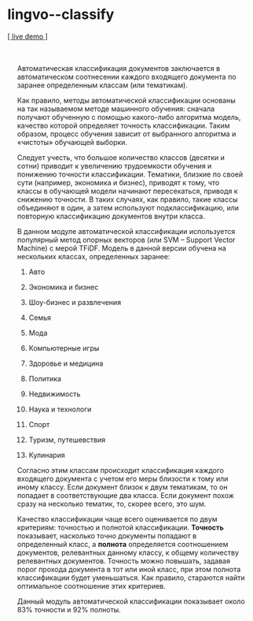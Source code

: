 # lingvo--classify

<a target="_blank" href="http://cls.apphb.com/index.html">[ live demo ]</a>

<div style="padding: 20px">
                        <p>
                        Автоматическая классификация документов заключается в автоматическом соотнесении каждого входящего документа 
						по заранее определенным классам (или тематикам).
                        </p>
                        <p>
                        Как правило, методы автоматической классификации основаны на так называемом методе машинного обучения: 
						сначала получают обученную с помощью какого-либо алгоритма модель, качество которой определяет точность 
						классификации. Таким образом, процесс обучения зависит от выбранного алгоритма и «чистоты» обучающей выборки.
                        </p>
                        <p>
                        Следует учесть, что большое количество классов (десятки и сотни) приводит к увеличению трудоемкости обучения и 
						понижению точности классификации. Тематики, близкие по своей сути (например, экономика и бизнес), 
						приводят к тому, что классы в обучающей модели начинают пересекаться, приводя к снижению точности. 
						В таких случаях, как правило, такие классы объединяют в один, а затем используют подклассификацию,
						или повторную классификацию документов внутри класса.
                        </p>
                        <p>
                        В данном модуле автоматической классификации используется популярный метод опорных векторов (или SVM – Support Vector Machine)
						с мерой TFiDF.  Модель в данной версии обучена на нескольких классах, определенных заранее:
                        <ol>
                            <li><p>Авто</p></li>
                            <li><p>Экономика и бизнес</p></li>
                            <li><p>Шоу-бизнес и развлечения</p></li>
                            <li><p>Семья</p></li>
                            <li><p>Мода</p></li>
                            <li><p>Компьютерные игры</p></li>
                            <li><p>Здоровье и медицина</p></li>
                            <li><p>Политика</p></li>
                            <li><p>Недвижимость</p></li>
                            <li><p>Наука и технологи</p></li>
                            <li><p>Спорт</p></li>
                            <li><p>Туризм, путешевствия</p></li>
                            <li><p>Кулинария</p></li>
                        </ol>
						</p>
                        <p>
						Согласно этим классам происходит классификация каждого входящего документа с учетом его меры близости 
						к тому или иному классу. Если документ близок к двум тематикам, то он попадает в соответствующие два класса. 
						Если документ похож сразу на несколько тематик, то, скорее всего, это шум.
                        </p>
                        <p>
                        Качество классификации чаще всего оценивается по двум критериям: точностью и полнотой классификации. 
						<b>Точность</b> показывает, насколько точно документы попадают в определенный класс, 
						а <b>полнота</b> определяется соотношением документов, релевантных данному классу, 
						к общему количеству релевантных документов. Точность можно повышать, задавая порог прохода документа 
						в тот или иной класс, при этом полнота классификации будет уменьшаться. Как правило, 
						стараются найти оптимальное соотношение этих критериев.
                        </p>
                        <p>
                        Данный модуль автоматической классификации показывает около 83% точности и 92% полноты.
                        </p>
                        <br/>
                    </div>
